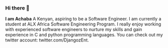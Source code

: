 ### Hi there 👋
**I am Achaba** 
A Kenyan, aspiring to be a Software Engineer. I am currently a student at ALX Africa Software Engineering Program. I really enjoy working with
experienced software engineers to nurture my skills and gain experience in C and python programming languages.
You can check out my twitter account:  twitter.com/DjangozEnt.
